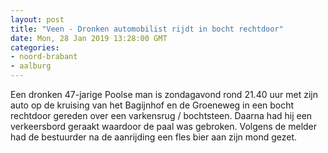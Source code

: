 ```yaml
---
layout: post
title: "Veen - Dronken automobilist rijdt in bocht rechtdoor"
date: Mon, 28 Jan 2019 13:28:00 GMT
categories: 
- noord-brabant 
- aalburg 
---
```


Een dronken 47-jarige Poolse man is zondagavond rond 21.40 uur met zijn auto op de kruising van het Bagijnhof en de Groeneweg in een bocht rechtdoor gereden over een varkensrug / bochtsteen. Daarna had hij een verkeersbord geraakt waardoor de paal was gebroken. Volgens de melder had de bestuurder na de aanrijding een fles bier aan zijn mond gezet.
